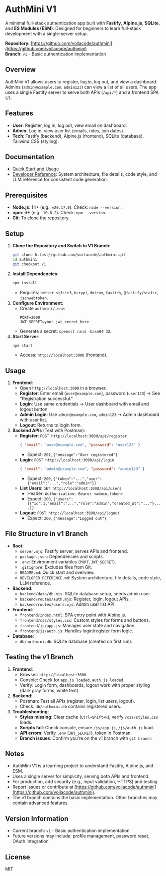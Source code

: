 # AuthMini V1

A minimal full-stack authentication app built with **Fastify**, **Alpine.js**, **SQLite**, and **ES Modules (ESM)**. Designed for beginners to learn full-stack development with a single-server setup.

**Repository**: [https://github.com/voilacode/authmini](https://github.com/voilacode/authmini)  
**Branch**: `v1` - Basic authentication implementation

## Overview

AuthMini V1 allows users to register, log in, log out, and view a dashboard. Admins (`admin@example.com`, `admin123`) can view a list of all users. The app uses a single Fastify server to serve both APIs (`/api/*`) and a frontend SPA (`/`).

## Features

- **User**: Register, log in, log out, view email on dashboard.
- **Admin**: Log in, view user list (emails, roles, join dates).
- **Tech**: Fastify (backend), Alpine.js (frontend), SQLite (database), Tailwind CSS (styling).

## Documentation

- [Quick Start and Usage](#setup)
- [Developer Reference](./DEVELOPER_REFERENCE.md): System architecture, file details, code style, and LLM reference for consistent code generation.

## Prerequisites

- **Node.js**: 14+ (e.g., `v20.17.0`). Check: `node --version`.
- **npm**: 6+ (e.g., `10.8.2`). Check: `npm --version`.
- **Git**: To clone the repository.

## Setup

1. **Clone the Repository and Switch to V1 Branch**:
   ```bash
   git clone https://github.com/voilacode/authmini.git
   cd authmini
   git checkout v1
   ```
2. **Install Dependencies**:
   ```bash
   npm install
   ```
   - Requires: `better-sqlite3`, `bcrypt`, `dotenv`, `fastify`, `@fastify/static`, `jsonwebtoken`.
3. **Configure Environment**:
   - Create `authmini/.env`:
     ```
     PORT=3000
     JWT_SECRET=your_jwt_secret_here
     ```
   - Generate a secret: `openssl rand -base64 32`.
4. **Start Server**:
   ```bash
   npm start
   ```
   - Access: `http://localhost:3000` (frontend).

## Usage

1. **Frontend**:
   - Open `http://localhost:3000` in a browser.
   - **Register**: Enter email (`user@example.com`), password (`user123`) → See "Registration successful."
   - **Login**: Use same credentials → User dashboard with email and logout button.
   - **Admin Login**: Use `admin@example.com`, `admin123` → Admin dashboard with user list.
   - **Logout**: Returns to login form.
2. **Backend APIs** (Test with Postman):
   - **Register**: `POST http://localhost:3000/api/register`
     ```json
     { "email": "user@example.com", "password": "user123" }
     ```
     - Expect: `201`, `{"message":"User registered"}`
   - **Login**: `POST http://localhost:3000/api/login`
     ```json
     { "email": "admin@example.com", "password": "admin123" }
     ```
     - Expect: `200`, `{"token":"...","user":{"email":"...","role":"admin"}}`
   - **List Users**: `GET http://localhost:3000/api/users`
     - Header: `Authorization: Bearer <admin_token>`
     - Expect: `200`, `{"users":[{"id":1,"email":"...","role":"admin","created_at":"..."},...]}`
   - **Logout**: `POST http://localhost:3000/api/logout`
     - Expect: `200`, `{"message":"Logged out"}`

## File Structure in v1 Branch

- **Root**:
  - `server.mjs`: Fastify server, serves APIs and frontend.
  - `package.json`: Dependencies and scripts.
  - `.env`: Environment variables (`PORT`, `JWT_SECRET`).
  - `.gitignore`: Excludes files from Git.
  - `README.md`: Quick start and overview.
  - `DEVELOPER_REFERENCE.md`: System architecture, file details, code style, LLM reference.
- **Backend**:
  - `backend/data/db.mjs`: SQLite database setup, seeds admin user.
  - `backend/routes/auth.mjs`: Register, login, logout APIs.
  - `backend/routes/users.mjs`: Admin user list API.
- **Frontend**:
  - `frontend/index.html`: SPA entry point with Alpine.js.
  - `frontend/css/styles.css`: Custom styles for forms and buttons.
  - `frontend/js/app.js`: Manages user state and navigation.
  - `frontend/js/auth.js`: Handles login/register form logic.
- **Database**:
  - `db/authmini.db`: SQLite database (created on first run).

## Testing the v1 Branch

1. **Frontend**:
   - Browser: `http://localhost:3000`.
   - Console: Check for `app.js loaded`, `auth.js loaded`.
   - Verify: Login form, dashboards, logout work with proper styling (dark gray forms, white text).
2. **Backend**:
   - Postman: Test all APIs (register, login, list users, logout).
   - Check: `db/authmini.db` contains registered users.
3. **Troubleshooting**:
   - **Styles missing**: Clear cache (`Ctrl+Shift+R`), verify `/css/styles.css` loads.
   - **Scripts fail**: Check console, ensure `/js/app.js`, `/js/auth.js` load.
   - **API errors**: Verify `.env` (`JWT_SECRET`), token in Postman.
   - **Branch issues**: Confirm you're on the v1 branch with `git branch`

## Notes

- AuthMini V1 is a learning project to understand Fastify, Alpine.js, and ESM.
- Uses a single server for simplicity, serving both APIs and frontend.
- For production, add security (e.g., input validation, HTTPS) and testing.
- Report issues or contribute at [https://github.com/voilacode/authmini](https://github.com/voilacode/authmini).
- The v1 branch contains the basic implementation. Other branches may contain advanced features.

## Version Information

- Current branch: `v1` - Basic authentication implementation
- Future versions may include: profile management, password reset, OAuth integration

## License

MIT
